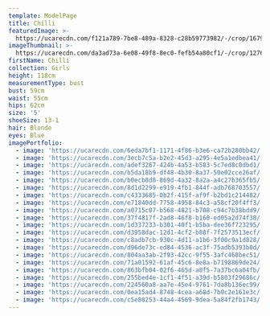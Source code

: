 ```yaml
---
template: ModelPage
title: Chilli
featuredImage: >-
  https://ucarecdn.com/f121a789-7be8-489a-8328-c28b59773982/-/crop/1679x815/1,0/-/preview/
imageThumbnail: >-
  https://ucarecdn.com/da3ad73a-6e08-49f8-8ec0-fefb54a80cf1/-/crop/1276x1829/190,123/-/preview/
firstName: Chilli
collection: Girls
height: 118cm
measurementType: bust
bust: 59cm
waist: 55cm
hips: 62cm
size: '5'
shoeSize: 13-1
hair: Blonde
eyes: Blue
imagePortfolio:
  - image: 'https://ucarecdn.com/6eda7bf1-1171-4f86-b3e6-ca72b280bb42/'
  - image: 'https://ucarecdn.com/3ecb7c5a-b2e2-45d3-a295-4e5a1edbea41/'
  - image: 'https://ucarecdn.com/adef3267-424b-4a53-b583-5c7ed8c0dbd1/'
  - image: 'https://ucarecdn.com/b5da18b9-df48-4b30-8a37-50e02cce26af/'
  - image: 'https://ucarecdn.com/b0ecb8d8-869d-4a32-8a2a-a4c27b365fb5/'
  - image: 'https://ucarecdn.com/8d1d2299-e919-4fb1-844f-adb768703557/'
  - image: 'https://ucarecdn.com/c4333685-0b2f-415f-af9f-b2bd1c214482/'
  - image: 'https://ucarecdn.com/e71840dd-7758-4958-84c3-a58cf20f4ff3/'
  - image: 'https://ucarecdn.com/a0715c07-b568-4821-b708-c94c7b38bdd9/'
  - image: 'https://ucarecdn.com/37f4817f-2ad8-46f8-b160-ed05a2d74f38/'
  - image: 'https://ucarecdn.com/1d337233-b301-40f1-b5ba-dee36f723295/'
  - image: 'https://ucarecdn.com/d3958dac-12d1-4cf2-b88f-7f2573513ecf/'
  - image: 'https://ucarecdn.com/c8adb7cb-930c-4d11-a1b6-3f00c9a1d828/'
  - image: 'https://ucarecdn.com/d96de73c-ed84-4536-ac3f-75adb5393b0d/'
  - image: 'https://ucarecdn.com/804aa3ab-2f93-42cc-9f55-3afc468bec51/'
  - image: 'https://ucarecdn.com/71a01592-61af-45c6-8e8a-b7198869de24/'
  - image: 'https://ucarecdn.com/863bfb04-02f6-465d-a0f5-7a37bc6a04fb/'
  - image: 'https://ucarecdn.com/255bed4e-1cf1-4f51-a39d-b5803f29686c/'
  - image: 'https://ucarecdn.com/224560a8-aa7e-45e4-9761-7da8b136ec99/'
  - image: 'https://ucarecdn.com/0ea15ad4-8748-4cea-a68d-7b0c2e161e3c/'
  - image: 'https://ucarecdn.com/c5e80253-44a4-4569-9dea-5a84f2fb1743/'
---
```


